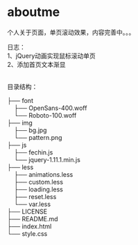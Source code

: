 aboutme
=======

个人关于页面，单页滚动效果，内容完善中。。。



日志：<br>
1、jQuery动画实现鼠标滚动单页<br>
2、添加首页文本渐显<br><br>


目录结构：




├── font<br>
    ├── OpenSans-400.woff<br>
    └── Roboto-100.woff<br>
├── img<br>
    ├── bg.jpg<br>
    └── pattern.png<br>
├── js<br>
    ├── fechin.js<br>
    └── jquery-1.11.1.min.js<br>
├── less<br>
    ├── animations.less<br>
    ├── custom.less<br>
    ├── loading.less<br>
    ├── reset.less<br>
    └── var.less<br>
├── LICENSE<br>
├── README.md<br>
├── index.html<br>
└── style.css<br>
